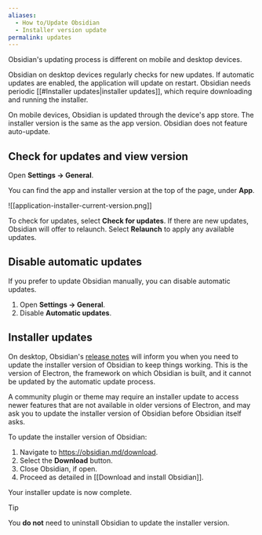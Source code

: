 ```yaml
---
aliases:
  - How to/Update Obsidian
  - Installer version update
permalink: updates
---
```

Obsidian's updating process is different on mobile and desktop devices.

Obsidian on desktop devices regularly checks for new updates. If automatic updates are enabled, the application will update on restart. Obsidian needs periodic [[#Installer updates|installer updates]], which require downloading and running the installer.

On mobile devices, Obsidian is updated through the device's app store. The installer version is the same as the app version. Obsidian does not feature auto-update.

## Check for updates and view version

Open **Settings → General**.

You can find the app and installer version at the top of the page, under **App**.

![[application-installer-current-version.png]]

To check for updates, select **Check for updates**. If there are new updates, Obsidian will offer to relaunch. Select **Relaunch** to apply any available updates.

## Disable automatic updates

If you prefer to update Obsidian manually, you can disable automatic updates.

1. Open **Settings → General**.
2. Disable **Automatic updates**.

## Installer updates

On desktop, Obsidian's [release notes](https://obsidian.md/changelog/) will inform you when you need to update the installer version of Obsidian to keep things working. This is the version of Electron, the framework on which Obsidian is built, and it cannot be updated by the automatic update process. 

A community plugin or theme may require an installer update to access newer features that are not available in older versions of Electron, and may ask you to update the installer version of Obsidian before Obsidian itself asks.

To update the installer version of Obsidian:

1. Navigate to https://obsidian.md/download.
2. Select the **Download** button.
3. Close Obsidian, if open.
4. Proceed as detailed in [[Download and install Obsidian]].

Your installer update is now complete.

> [!tip] 
> You **do not** need to uninstall Obsidian to update the installer version.